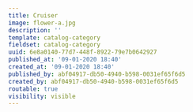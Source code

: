 ```yaml
---
title: Cruiser
image: flower-a.jpg
description: ''
template: catalog-category
fieldset: catalog-category
uuid: 6e8a0140-77d7-448f-8922-79e7b0642927
published_at: '09-01-2020 18:40'
created_at: '09-01-2020 18:40'
published_by: abf04917-db50-4940-b598-0031ef65f6d5
created_by: abf04917-db50-4940-b598-0031ef65f6d5
routable: true
visibility: visible
---
```

